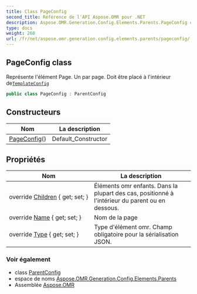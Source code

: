 ```yaml
---
title: Class PageConfig
second_title: Référence de l'API Aspose.OMR pour .NET
description: Aspose.OMR.Generation.Config.Elements.Parents.PageConfig classe. Représente lélément Page. Un par page. Doit être placé à lintérieur deTemplateConfig
type: docs
weight: 260
url: /fr/net/aspose.omr.generation.config.elements.parents/pageconfig/
---
```

## PageConfig class

Représente l'élément Page. Un par page. Doit être placé à l'intérieur de[`TemplateConfig`](../../aspose.omr.generation.config/templateconfig/)

```csharp
public class PageConfig : ParentConfig
```

## Constructeurs

| Nom | La description |
| --- | --- |
| [PageConfig](pageconfig/)() | Default_Constructor |

## Propriétés

| Nom | La description |
| --- | --- |
| override [Children](../../aspose.omr.generation.config.elements.parents/pageconfig/children/) { get; set; } | Éléments omr enfants. Dans la plupart des cas, positionné à l'intérieur du parent ou en dessous. |
| override [Name](../../aspose.omr.generation.config.elements.parents/pageconfig/name/) { get; set; } | Nom de la page |
| override [Type](../../aspose.omr.generation.config.elements.parents/pageconfig/type/) { get; set; } | Type d'élément omr. Champ obligatoire pour la sérialisation JSON. |

### Voir également

* class [ParentConfig](../../aspose.omr.generation.config/parentconfig/)
* espace de noms [Aspose.OMR.Generation.Config.Elements.Parents](../../aspose.omr.generation.config.elements.parents/)
* Assemblée [Aspose.OMR](../../)


